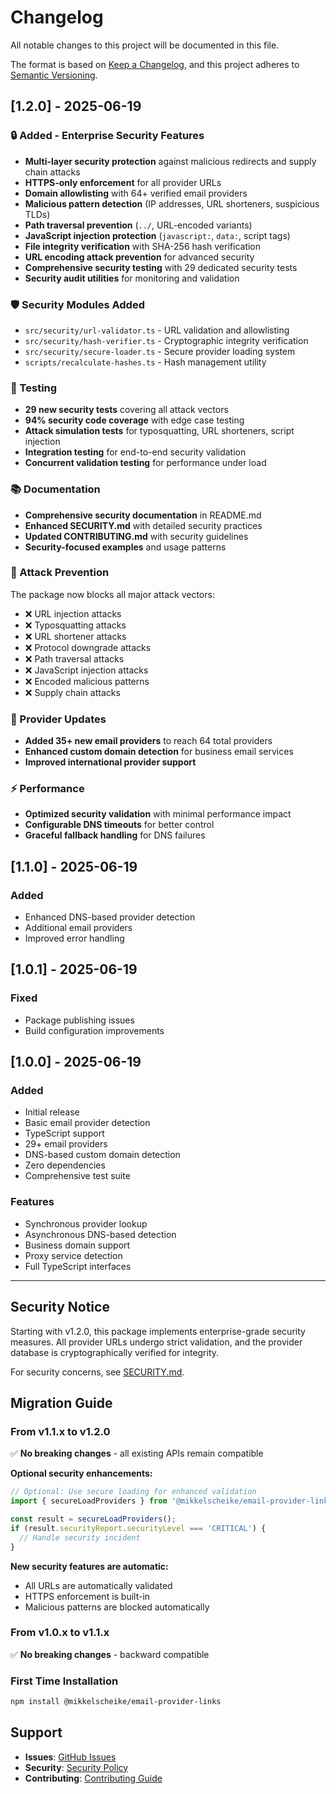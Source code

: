 # Changelog

All notable changes to this project will be documented in this file.

The format is based on [Keep a Changelog](https://keepachangelog.com/en/1.0.0/),
and this project adheres to [Semantic Versioning](https://semver.org/spec/v2.0.0.html).

## [1.2.0] - 2025-06-19

### 🔒 Added - Enterprise Security Features

- **Multi-layer security protection** against malicious redirects and supply chain attacks
- **HTTPS-only enforcement** for all provider URLs
- **Domain allowlisting** with 64+ verified email providers
- **Malicious pattern detection** (IP addresses, URL shorteners, suspicious TLDs)
- **Path traversal prevention** (`../`, URL-encoded variants)
- **JavaScript injection protection** (`javascript:`, `data:`, script tags)
- **File integrity verification** with SHA-256 hash verification
- **URL encoding attack prevention** for advanced security
- **Comprehensive security testing** with 29 dedicated security tests
- **Security audit utilities** for monitoring and validation

### 🛡️ Security Modules Added

- `src/security/url-validator.ts` - URL validation and allowlisting
- `src/security/hash-verifier.ts` - Cryptographic integrity verification
- `src/security/secure-loader.ts` - Secure provider loading system
- `scripts/recalculate-hashes.ts` - Hash management utility

### 🧪 Testing

- **29 new security tests** covering all attack vectors
- **94% security code coverage** with edge case testing
- **Attack simulation tests** for typosquatting, URL shorteners, script injection
- **Integration testing** for end-to-end security validation
- **Concurrent validation testing** for performance under load

### 📚 Documentation

- **Comprehensive security documentation** in README.md
- **Enhanced SECURITY.md** with detailed security practices
- **Updated CONTRIBUTING.md** with security guidelines
- **Security-focused examples** and usage patterns

### 🔐 Attack Prevention

The package now blocks all major attack vectors:
- ❌ URL injection attacks
- ❌ Typosquatting attacks  
- ❌ URL shortener attacks
- ❌ Protocol downgrade attacks
- ❌ Path traversal attacks
- ❌ JavaScript injection attacks
- ❌ Encoded malicious patterns
- ❌ Supply chain attacks

### 🏢 Provider Updates

- **Added 35+ new email providers** to reach 64 total providers
- **Enhanced custom domain detection** for business email services
- **Improved international provider support**

### ⚡ Performance

- **Optimized security validation** with minimal performance impact
- **Configurable DNS timeouts** for better control
- **Graceful fallback handling** for DNS failures

## [1.1.0] - 2025-06-19

### Added
- Enhanced DNS-based provider detection
- Additional email providers
- Improved error handling

## [1.0.1] - 2025-06-19

### Fixed
- Package publishing issues
- Build configuration improvements

## [1.0.0] - 2025-06-19

### Added
- Initial release
- Basic email provider detection
- TypeScript support
- 29+ email providers
- DNS-based custom domain detection
- Zero dependencies
- Comprehensive test suite

### Features
- Synchronous provider lookup
- Asynchronous DNS-based detection
- Business domain support
- Proxy service detection
- Full TypeScript interfaces

---

## Security Notice

Starting with v1.2.0, this package implements enterprise-grade security measures. All provider URLs undergo strict validation, and the provider database is cryptographically verified for integrity.

For security concerns, see [SECURITY.md](SECURITY.md).

## Migration Guide

### From v1.1.x to v1.2.0

✅ **No breaking changes** - all existing APIs remain compatible

**Optional security enhancements:**
```typescript
// Optional: Use secure loading for enhanced validation
import { secureLoadProviders } from '@mikkelscheike/email-provider-links/security';

const result = secureLoadProviders();
if (result.securityReport.securityLevel === 'CRITICAL') {
  // Handle security incident
}
```

**New security features are automatic:**
- All URLs are automatically validated
- HTTPS enforcement is built-in
- Malicious patterns are blocked automatically

### From v1.0.x to v1.1.x

✅ **No breaking changes** - backward compatible

### First Time Installation

```bash
npm install @mikkelscheike/email-provider-links
```

## Support

- **Issues**: [GitHub Issues](https://github.com/mikkelscheike/email-provider-links/issues)
- **Security**: [Security Policy](SECURITY.md)
- **Contributing**: [Contributing Guide](CONTRIBUTING.md)

